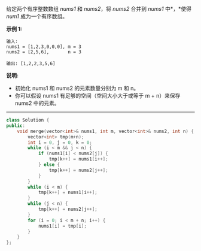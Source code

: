 给定两个有序整数数组 *nums1* 和 *nums2*，将 *nums2* 合并到 *nums1* 中*，*使得 *num1* 成为一个有序数组。

**示例 1:**

```
输入:
nums1 = [1,2,3,0,0,0], m = 3
nums2 = [2,5,6],       n = 3

输出: [1,2,2,3,5,6]
```

**说明:**

- 初始化 nums1 和 nums2 的元素数量分别为 m 和 n。
- 你可以假设 nums1 有足够的空间（空间大小大于或等于 m + n）来保存 nums2 中的元素。

------

```cpp
class Solution {
public:
    void merge(vector<int>& nums1, int m, vector<int>& nums2, int n) {
        vector<int> tmp(m+n);
        int i = 0, j = 0, k = 0;
        while (i < m && j < n) {
            if (nums1[i] < nums2[j]) {
                tmp[k++] = nums1[i++];
            } else {
                tmp[k++] = nums2[j++];
            }
        }
        while (i < m) {
            tmp[k++] = nums1[i++];
        }
        while (j < n) {
            tmp[k++] = nums2[j++];
        }
        for (i = 0; i < m + n; i++) {
            nums1[i] = tmp[i];
        }
    }
};
```